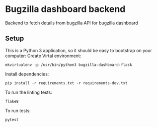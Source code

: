 Bugzilla dashboard backend
===================
Backend to fetch details from bugzilla API for bugzilla dashboard

Setup
---------------
This is a Python 3 application, so it should be easy to bootstrap on your computer:
Create Virtal environment:
```
mkvirtualenv -p /usr/bin/python3 bugzilla-dashboard-flask
```
Install dependencies:
```
pip install -r requirements.txt -r requirements-dev.txt
```
To run the linting tests:
```
flake8
```
To run tests:
```
pytest
```